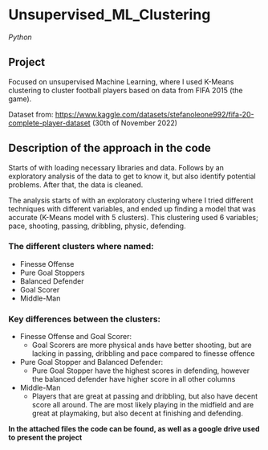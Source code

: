 # Unsupervised_ML_Clustering
*Python*
<br>
## Project 
Focused on unsupervised Machine Learning, where I used K-Means clustering to cluster football players based on data from FIFA 2015 (the game).

Dataset from: https://www.kaggle.com/datasets/stefanoleone992/fifa-20-complete-player-dataset (30th of November 2022)

## Description of the approach in the code
Starts of with loading necessary libraries and data. Follows by an exploratory analysis of the data to get to know it, but also identify potential problems. After that, the data is cleaned.

The analysis starts of with an exploratory clustering where I tried different techniques with different variables, and ended up finding a model that was accurate (K-Means model with 5 clusters). This clustering used 6 variables; pace, shooting, passing, dribbling, physic, defending.

### The different clusters where named:
- Finesse Offense
- Pure Goal Stoppers
- Balanced Defender
- Goal Scorer
- Middle-Man

### Key differences between the clusters:
- Finesse Offense and Goal Scorer:
    - Goal Scorers are more physical ands have better shooting, but are lacking in passing, dribbling and pace compared to finesse offence
- Pure Goal Stopper and Balanced Defender:
    - Pure Goal Stopper have the highest scores in defending, however the balanced defender have higher score in all other columns
- Middle-Man
    - Players that are great at passing and dribbling, but also have decent score all around. The are most likely playing in the midfield and are great at playmaking, but also decent at finishing and defending.

**In the attached files the code can be found, as well as a google drive used to present the project**
